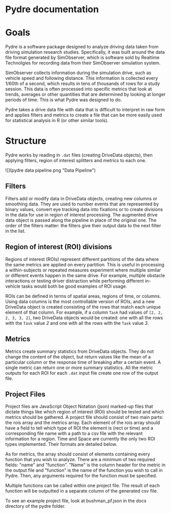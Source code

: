 # Pydre documentation

# Goals

Pydre is a software package designed to analyze driving data taken from driving simulation research studies. Specifically, it was built around the data file format generated by SimObserver, which is software sold by Realtime Technolgies for recording data from their SimObserver simulation system. 

SimObserver collects information during the simulation drive, such as vehicle speed and following distance.  This information is collected every 1/60th of a second, which results in tens of thousands of rows for a study session. This data is often processed into specific metrics that look at trends, averages or other quantities that are determined by looking at longer periods of time. This is what Pydre was designed to do. 

Pydre takes a drive data file with data that is difficult to interpret in raw form and applies filters and metrics to create a file that can be more easily used for statistical analysis in R (or other similar tools).


# Structure

Pydre works by reading in `.dat` files (creating DriveData objects), then applying filters, region of interest splitters and metrics to each one.

![](pydre data pipeline.png "Data Pipeline")

## Filters

Filters add or modify data in DriveData objects, creating new columns or smoothing data. They are used to number events that are represented by binary values, convert eye tracking data into fixations or to create divisions in the data for use in region of interest processing. The augmented drive data object is passed along the pipeline in place of the original one. The order of the filters matter: the filters give their output data to the next filter in the list.

## Region of interest (ROI) divisions

Regions of interest (ROIs) represent different partitions of the data where the same metrics are applied on every partition. This is useful in processing a within-subjects or repeated measures experiment where multiple similar or different events happen in the same drive. For example, multiple obstacle interactions or testing driver distraction while performing different in-vehicle tasks would both be good examples of ROI usage. 

ROIs can be defined in terms of spatial areas, regions of time, or columns. Using data columns is the most controllable version of ROIs, and a new DriveData object is created consisting of the rows that match each unique element of that column. For example, if a column `Task` had values of `[2, 2, 2, 3, 3, 2]`, two DriveData objects would be created: one with all the rows with the `Task` value *2* and one with all the rows with the `Task` value *3*.

## Metrics

Metrics create summary statistics from DriveData objects. They do not change the content of the object, but return values like the mean of a particular column or the response time of breaking after a certain event. A single metric can return one or more summary statistics. All the metric outputs for each ROI for each `.dat`  input file create one row of the output file. 

## Project Files

Project files are JavaScript Object Notation (json) marked-up files that dictate things like which region of interest (ROI) should be tested and which metrics should be gathered. A project file should consist of two main parts: the rois array and the metrics array. Each element of the rois array should have a field to tell which type of ROI the element is (rect or time) and a corresponding file name with a path to a csv file with the relevant information for a region. Time and Space are currently the only two ROI types implemented. Their formats are detailed below. 

As for metrics, the array should consist of elements containing every function that you wish to analyze. There are a minimum of two required fields: "name" and "function". "Name" is the column header for the metric in the output file and "function" is the name of the function you wish to call in Pydre. Then, any arguments required for the function must be specified. 

Multiple functions can be called within one project file.  The result of each function will be outputted in a separate column of the generated csv file.

To see an example project file, look at bushman_pf.json in the docs directory of the pydre folder.    


  
